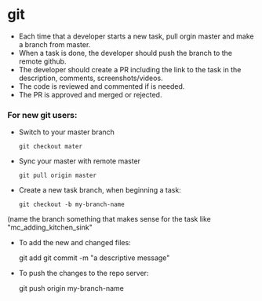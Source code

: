 # git
* Each time that a developer starts a new task, pull orgin master and make a branch from master.
* When a task is done, the developer should push the branch to the remote github.
* The developer should create a PR including the link to the task in the description, comments, screenshots/videos.
* The code is reviewed and commented if is needed.
* The PR is approved and merged or rejected.

### For new git users:
* Switch to your master branch

      git checkout mater
      
* Sync your master with remote master

      git pull origin master
      
* Create a new task branch, when beginning a task:

      git checkout -b my-branch-name

(name the branch something that makes sense for the task like "mc_adding_kitchen_sink"

* To add the new and changed files:

    git add <filename or dirname>
    git commit -m "a descriptive message"

* To push the changes to the repo server:

    git push origin my-branch-name
